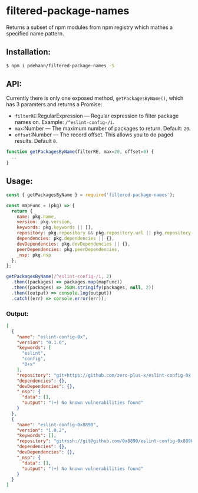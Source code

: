 # filtered-package-names

Returns a subset of npm modules from npm registry which mathes a specified name pattern.

## Installation:

```sh
$ npm i pdehaan/filtered-package-names -S
```

## API:

Currently there is only one exposed method, `getPackagesByName()`, which has 3 paramters and returns a Promise:

- `filterRE`:RegularExpression &mdash; Regular expression to filter package names on. Example: `/^eslint-config-/i`.
- `max`:Number &mdash; The maximum number of packages to return. Default: `20`.
- `offset`:Number &mdash; The record offset. This allows you to do paged results. Default `0`.

```js
function getPackagesByName(filterRE, max=20, offset=0) {
  ..
}
```

## Usage:

```js
const { getPackagesByName } = require('filtered-package-names');

const mapFunc = (pkg) => {
  return {
    name: pkg.name,
    version: pkg.version,
    keywords: pkg.keywords || [],
    repository: pkg.repository && pkg.repository.url || pkg.repository,
    dependencies: pkg.dependencies || {},
    devDependencies: pkg.devDependencies || {},
    peerDependencies: pkg.peerDependencies,
    _nsp: pkg.nsp
  };
};

getPackagesByName(/^eslint-config-/i, 2)
  .then((packages) => packages.map(mapFunc))
  .then((packages) => JSON.stringify(packages, null, 2))
  .then((output) => console.log(output))
  .catch((err) => console.error(err));
```

### Output:

```json
[
  {
    "name": "eslint-config-0x",
    "version": "0.1.0",
    "keywords": [
      "eslint",
      "config",
      "0+x"
    ],
    "repository": "git+https://github.com/zero-plus-x/eslint-config-0x.git",
    "dependencies": {},
    "devDependencies": {},
    "_nsp": {
      "data": [],
      "output": "(+) No known vulnerabilities found"
    }
  },
  {
    "name": "eslint-config-0x8890",
    "version": "1.0.2",
    "keywords": [],
    "repository": "git+ssh://git@github.com/0x8890/eslint-config-0x8890.git",
    "dependencies": {},
    "devDependencies": {},
    "_nsp": {
      "data": [],
      "output": "(+) No known vulnerabilities found"
    }
  }
]
```


